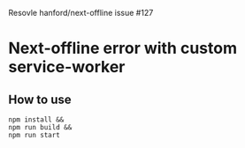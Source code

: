 Resovle hanford/next-offline issue #127


# Next-offline error with custom service-worker

## How to use

```
npm install &&
npm run build &&
npm run start
```

